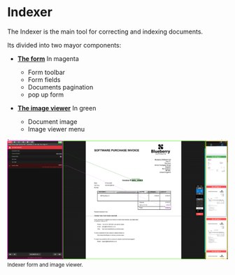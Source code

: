 
# Indexer

The Indexer is the main tool for correcting and indexing documents.

Its divided into two mayor components:

* [**The form**](./documentation/chronolite/indexer/form/index) <span class="in_magenta">In magenta</span>
    * Form toolbar
    * Form fields
    * Documents pagination
    * pop up form

* [**The image viewer**](./documentation/chronolite/indexer/image-viewer/index) <span class="in_lightgreen">In green</span>
    * Document image
    * Image viewer menu

![Indexer](./../../../images/documentation/chronolite/indexer/indexer.PNG)  
<small>Indexer <span class="in_magenta">form</span> and <span class="in_lightgreen">image viewer</span>.</small>

